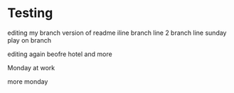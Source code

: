 
# Testing

editing my branch version of readme
iline
branch line 2
branch line
sunday play on branch

editing again beofre hotel
and more

Monday at work

more monday
